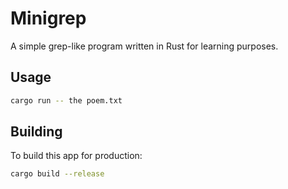 # Minigrep

A simple grep-like program written in Rust for learning purposes.

## Usage

```bash
cargo run -- the poem.txt
```

## Building

To build this app for production:

```bash
cargo build --release
```
